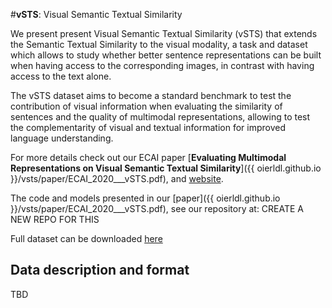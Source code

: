 #__vSTS__: Visual Semantic Textual Similarity

We present present Visual Semantic Textual Similarity (vSTS) that
extends the Semantic Textual Similarity to the visual modality, a task
and dataset which allows to study whether better sentence
representations can be built when having access to the corresponding
images, in contrast with having access to the text alone.

The vSTS dataset aims to become a standard benchmark to test the
contribution of visual information when evaluating the similarity of
sentences and the quality of multimodal representations, allowing to
test the complementarity of visual and textual information for
improved language understanding.


For more details check out our ECAI paper [__Evaluating Multimodal Representations on Visual Semantic Textual Similarity__]({{ oierldl.github.io }}/vsts/paper/ECAI_2020___vSTS.pdf), and [website](https://oierldl.github.io/vsts/).

The code and models presented in our [paper]({{ oierldl.github.io }}/vsts/paper/ECAI_2020___vSTS.pdf), see our repository at: CREATE A NEW REPO FOR THIS

Full dataset can be downloaded [here](http://ixa2.si.ehu.eus/~jibloleo/visual_sts.v2.0.tar.gz)


## Data description and format

TBD